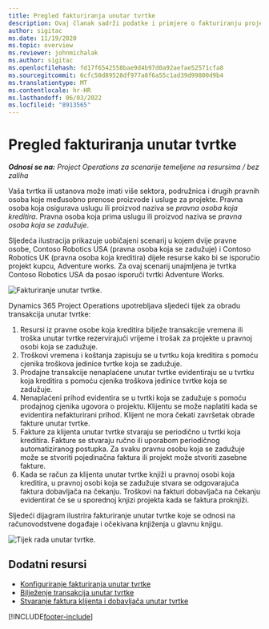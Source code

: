 ```yaml
---
title: Pregled fakturiranja unutar tvrtke
description: Ovaj članak sadrži podatke i primjere o fakturiranju projekata unutar tvrtke.
author: sigitac
ms.date: 11/19/2020
ms.topic: overview
ms.reviewer: johnmichalak
ms.author: sigitac
ms.openlocfilehash: fd17f6542558bae9d4b97d0a92aefae52571cfa8
ms.sourcegitcommit: 6cfc50d89528df977a8f6a55c1ad39d99800d9b4
ms.translationtype: MT
ms.contentlocale: hr-HR
ms.lasthandoff: 06/03/2022
ms.locfileid: "8913565"
---
```

# <a name="intercompany-invoicing-overview"></a>Pregled fakturiranja unutar tvrtke

_**Odnosi se na:** Project Operations za scenarije temeljene na resursima / bez zaliha_

Vaša tvrtka ili ustanova može imati više sektora, podružnica i drugih pravnih osoba koje međusobno prenose proizvode i usluge za projekte. Pravna osoba koja osigurava uslugu ili proizvod naziva se *pravna osoba koja kreditira*. Pravna osoba koja prima uslugu ili proizvod naziva se *pravna osoba koja se zadužuje*.

Sljedeća ilustracija prikazuje uobičajeni scenarij u kojem dvije pravne osobe, Contoso Robotics USA (pravna osoba koja se zadužuje) i Contoso Robotics UK (pravna osoba koja kreditira) dijele resurse kako bi se isporučio projekt kupcu, Adventure works. Za ovaj scenarij unajmljena je tvrtka Contoso Robotics USA da posao isporuči tvrtki Adventure Works.

![Fakturiranje unutar tvrtke.](./media/IntercompanyScenario.png) 

Dynamics 365 Project Operations upotrebljava sljedeći tijek za obradu transakcija unutar tvrtke:

1. Resursi iz pravne osobe koja kreditira bilježe transakcije vremena ili troška unutar tvrtke rezervirajući vrijeme i trošak za projekte u pravnoj osobi koja se zadužuje.
2. Troškovi vremena i koštanja zapisuju se u tvrtku koja kreditira s pomoću cjenika troškova jedinice tvrtke koja se zadužuje.
3. Prodajne transakcije nenaplaćene unutar tvrtke evidentiraju se u tvrtku koja kreditira s pomoću cjenika troškova jedinice tvrtke koja se zadužuje.
4. Nenaplaćeni prihod evidentira se u tvrtki koja se zadužuje s pomoću prodajnog cjenika ugovora o projektu. Klijentu se može naplatiti kada se evidentira nefakturirani prihod. Klijent ne mora čekati završetak obrade fakture unutar tvrtke.
5. Fakture za klijenta unutar tvrtke stvaraju se periodično u tvrtki koja kreditira. Fakture se stvaraju ručno ili uporabom periodičnog automatiziranog postupka. Za svaku pravnu osobu koja se zadužuje može se stvoriti pojedinačna faktura ili projekt može stvoriti zasebne fakture.
6. Kada se račun za klijenta unutar tvrtke knjiži u pravnoj osobi koja kreditira, u pravnoj osobi koja se zadužuje stvara se odgovarajuća faktura dobavljača na čekanju. Troškovi na fakturi dobavljača na čekanju evidentirat će se u sporednoj knjizi projekta kada se faktura proknjiži.

Sljedeći dijagram ilustrira fakturiranje unutar tvrtke koje se odnosi na računovodstvene događaje i očekivana knjiženja u glavnu knjigu.

![Tijek rada unutar tvrtke.](./media/IntercompanyFlow.png)

## <a name="additional-resources"></a>Dodatni resursi

- [Konfiguriranje fakturiranja unutar tvrtke](configure-intercompany-invoicing.md)
- [Bilježenje transakcija unutar tvrtke](create-intercompany-transactions.md)
- [Stvaranje faktura klijenta i dobavljača unutar tvrtke](create-intercompany-customer-vendor-invoices.md)


[!INCLUDE[footer-include](../includes/footer-banner.md)]